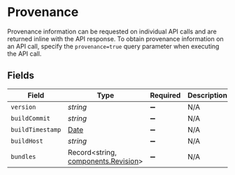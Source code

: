 # Provenance

Provenance information can be requested on individual API calls and are returned inline with the API response. To obtain provenance information on an API call, specify the `provenance=true` query parameter when executing the API call.


## Fields

| Field                                                                                         | Type                                                                                          | Required                                                                                      | Description                                                                                   |
| --------------------------------------------------------------------------------------------- | --------------------------------------------------------------------------------------------- | --------------------------------------------------------------------------------------------- | --------------------------------------------------------------------------------------------- |
| `version`                                                                                     | *string*                                                                                      | :heavy_minus_sign:                                                                            | N/A                                                                                           |
| `buildCommit`                                                                                 | *string*                                                                                      | :heavy_minus_sign:                                                                            | N/A                                                                                           |
| `buildTimestamp`                                                                              | [Date](https://developer.mozilla.org/en-US/docs/Web/JavaScript/Reference/Global_Objects/Date) | :heavy_minus_sign:                                                                            | N/A                                                                                           |
| `buildHost`                                                                                   | *string*                                                                                      | :heavy_minus_sign:                                                                            | N/A                                                                                           |
| `bundles`                                                                                     | Record<string, [components.Revision](../../../sdk/models/components/revision.md)>             | :heavy_minus_sign:                                                                            | N/A                                                                                           |